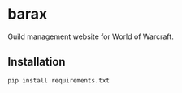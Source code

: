 # barax
Guild management website for World of Warcraft.

## Installation
```
pip install requirements.txt
```